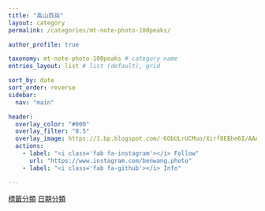 ```yaml
---
title: "高山百岳"
layout: category
permalink: /categories/mt-note-photo-100peaks/

author_profile: true

taxonomy: mt-note-photo-100peaks # category name
entries_layout: list # list (default), grid

sort_by: date
sort_order: reverse
sidebar:
  nav: "main"

header:
  overlay_color: "#000"
  overlay_filter: "0.5"
  overlay_image: https://1.bp.blogspot.com/-6ObULrUCMuo/Xirf8EBhe6I/AAAAAAAA8Ig/9h-_sjEHJRsNPuLP_3Ltxgsf9Rhtf7lqACKgBGAsYHg/s1600/_MG_3538.JPG
  actions:
    - label: "<i class='fab fa-instagram'></i> Follow"
      url: "https://www.instagram.com/benwang.photo"
    - label: "<i class='fab fa-github'></i> Info"

---
```


<a href="/blogPage/categories/mt-note-photo-100peaks_tag/" class="btn btn--primary">標籤分類</a>
<a href="/blogPage/categories/mt-note-photo-100peaks_date/" class="btn btn--primary">日期分類</a>